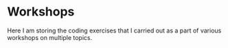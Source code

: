 # Workshops
Here I am storing the coding exercises that I carried out as a part of various workshops on multiple topics.
